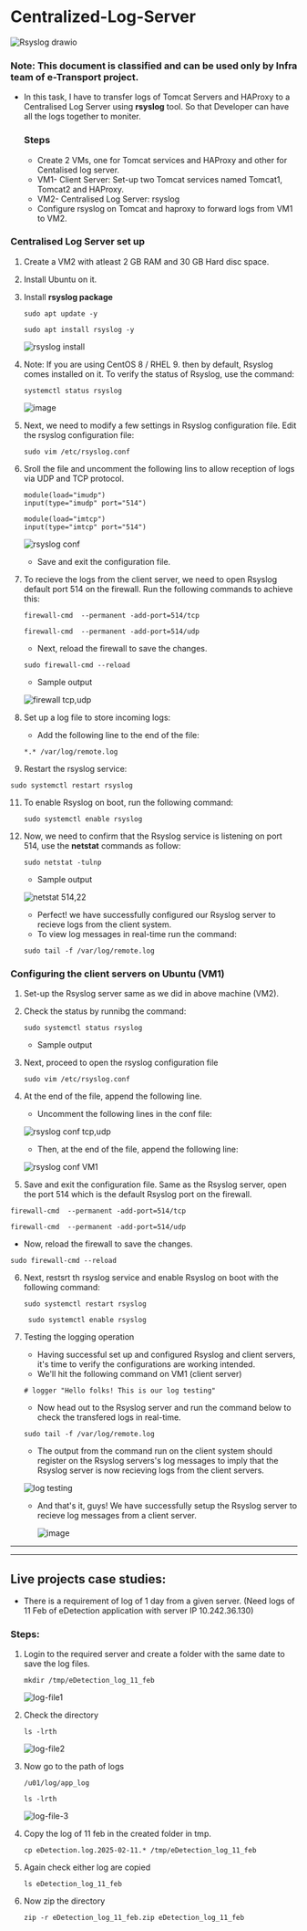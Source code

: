 # Centralized-Log-Server
![Rsyslog drawio](https://github.com/Akshaykumar05/Centralized-Log-Server/assets/114390890/3c25d30c-3efc-4b2d-a051-8a9d9d7d4dbc)


### Note: This document is classified and can be used only by Infra team of e-Transport project.
* In this task, I have to transfer logs of Tomcat Servers and HAProxy to a Centralised Log Server using **rsyslog** tool. So that Developer can have all the logs together to moniter.
  ### Steps
  * Create 2 VMs, one for Tomcat services and HAProxy and other for Centalised log server.
  * VM1- Client Server: Set-up two Tomcat services named Tomcat1, Tomcat2 and HAProxy.
  * VM2- Centralised Log Server: rsyslog
  * Configure rsyslog on Tomcat and haproxy to forward logs from VM1 to VM2.

 ### Centralised Log Server set up
1. Create a VM2 with atleast 2 GB RAM and 30 GB Hard disc space.
2. Install Ubuntu on it.
3. Install **rsyslog package**
   
   ```
   sudo apt update -y
   ```
   ```
   sudo apt install rsyslog -y
   ```
   ![rsyslog install](https://github.com/Akshaykumar05/NIC/assets/114390890/78f06ca3-7859-4e11-8ec9-a3b2783dc3ce)

4. Note: If you are using CentOS 8 / RHEL 9. then by default, Rsyslog  comes installed on it. To verify the status of Rsyslog, use the command:
   ```
   systemctl status rsyslog
   ```
   ![image](https://github.com/Akshaykumar05/NIC/assets/114390890/48cfdb3e-31f1-4881-92cb-6da939834106)

   
5. Next, we need to modify a few settings in Rsyslog configuration file. Edit the rsyslog configuration file:
   ```
   sudo vim /etc/rsyslog.conf
   ```
6. Sroll the file and uncomment the following lins to allow reception of logs via UDP and TCP protocol.
     
   ```
   module(load="imudp")
   input(type="imudp" port="514")

   module(load="imtcp")
   input(type="imtcp" port="514")
   ```
   ![rsyslog conf](https://github.com/Akshaykumar05/NIC/assets/114390890/4c1d71fc-5ebd-45f3-bbd5-56dd47c698c5)

   * Save and exit the configuration file.
  
7. To recieve the logs from the client server, we need to open Rsyslog default port 514 on the firewall. Run the following commands to achieve this:
   
   ```
   firewall-cmd  --permanent -add-port=514/tcp
   ```
   ```
   firewall-cmd  --permanent -add-port=514/udp
   ```
   * Next, reload the firewall to save the changes.

   ```
   sudo firewall-cmd --reload
   ```

   * Sample output
     
   ![firewall tcp,udp](https://github.com/Akshaykumar05/NIC/assets/114390890/922eb207-338e-4d72-9ee0-b92ebeda301c)


9. Set up a log file to store incoming logs:
   * Add the following line to the end of the file:
     
   ```
   *.* /var/log/remote.log
   ```
10. Restart the rsyslog service:
   ```
   sudo systemctl restart rsyslog
   ```
11. To enable Rsyslog on boot, run the following command:

    ```
    sudo systemctl enable rsyslog
    ```
12. Now, we need to confirm that the Rsyslog service is listening on port 514, use the **netstat** commands as follow:
    
    ```
    sudo netstat -tulnp
    ```
    * Sample output
      
    ![netstat 514,22](https://github.com/Akshaykumar05/NIC/assets/114390890/902adf16-f87b-4b49-a74a-5f25c3053f2a)

    * Perfect! we have successfully configured our Rsyslog server to recieve logs from the client system.
    * To view log messages in real-time run the command:

    ```
    sudo tail -f /var/log/remote.log
    ```

### Configuring the client servers on Ubuntu (VM1)
1. Set-up the Rsyslog server same as we did in above machine (VM2).
2. Check the status by runnibg the command:
   
   ```
   sudo systemctl status rsyslog
   ```
   * Sample output
  
3. Next, proceed to open the rsyslog configuration file

   ```
   sudo vim /etc/rsyslog.conf
   ```
4. At the end of the file, append the following line.
   * Uncomment the following lines in the conf file:

   ![rsyslog conf tcp,udp](https://github.com/Akshaykumar05/NIC/assets/114390890/3a59e37a-960e-4a46-b1c9-9a69096f1af6)

   * Then, at the end of the file, append the following line:

   ![rsyslog conf VM1](https://github.com/Akshaykumar05/NIC/assets/114390890/ae51ecfa-73de-4edb-bbec-7129c24a346f)

 5. Save and exit the configuration file. Same as the Rsyslog server, open the port 514 which is the default Rsyslog port on the firewall.

   ```
   firewall-cmd  --permanent -add-port=514/tcp
   ```
   ```
   firewall-cmd  --permanent -add-port=514/udp
   ```
   * Now, reload the firewall to save the changes.

   ```
   sudo firewall-cmd --reload
   ```
6. Next, restsrt th rsyslog service and enable Rsyslog on boot with the following command:

   ```
   sudo systemctl restart rsyslog
   ```
   ```
    sudo systemctl enable rsyslog
   ```

7. Testing the logging operation
   * Having successful set up and configured Rsyslog and client servers, it's time to verify the configurations are working intended.
   * We'll hit the following command on VM1 (client server)

   ```
   # logger "Hello folks! This is our log testing"
   ```
   * Now head out to the Rsyslog server and run the command below to check the transfered logs in real-time.

   ```
   sudo tail -f /var/log/remote.log
   ```

   * The output from the command run on the client system should register on the Rsyslog servers's log messages to imply that the Rsyslog server is now recieving logs from the client servers.
     
    ![log testing](https://github.com/Akshaykumar05/Centralized-Log-Server/assets/114390890/79f6c61e-0894-47f5-9dbe-99f8813f5c8c)

   * And that's it, guys! We have successfully setup the Rsyslog server to recieve log messages from a client server.
     
     ![image](https://github.com/Akshaykumar05/Centralized-Log-Server/assets/114390890/33f4a5c1-7dfb-4ba2-adb4-97d4c9543568)

-------------------------------
-------------------------------
## Live projects case studies:
* There is a requirement of log of 1 day from a given server. (Need logs of 11 Feb of eDetection application with server IP 10.242.36.130)
### Steps:
1. Login to the required server and create a folder with the same date to save the log files.
   ```
   mkdir /tmp/eDetection_log_11_feb
   ```
   ![log-file1](https://github.com/user-attachments/assets/740dcb13-2ff9-4d6f-ae75-86d48d10e84a)

2. Check the directory
   ```
   ls -lrth
   ```
   ![log-file2](https://github.com/user-attachments/assets/bed3bcbe-54ea-4be7-8219-da5dd6e20043)

3. Now go to the path of logs
   ```
   /u01/log/app_log
   ```
   ```
   ls -lrth
   ```
   ![log-file-3](https://github.com/user-attachments/assets/9b85cf86-2c6f-4c62-bf19-679d8837149a)
   
 4. Copy the log of 11 feb in the created folder in tmp.
    ```
    cp eDetection.log.2025-02-11.* /tmp/eDetection_log_11_feb
    ```
 5. Again check either log are copied
    ```
    ls eDetection_log_11_feb
    ```
 6. Now zip the directory
    ```
    zip -r eDetection_log_11_feb.zip eDetection_log_11_feb
    ```
    
  


